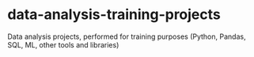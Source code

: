 # data-analysis-training-projects
Data analysis projects, performed for training purposes (Python, Pandas, SQL, ML, other tools and libraries)
